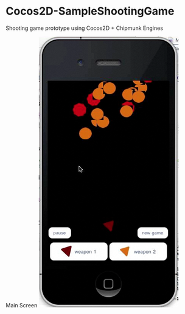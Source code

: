 Cocos2D-SampleShootingGame
==========================

Shooting game prototype using Cocos2D + Chipmunk Engines
     
Main Screen
![Main Screen](https://raw.githubusercontent.com/barbaramartina/Cocos2D-SampleShootingGame/master/resources/Screen%20Shot%202014-04-21%20at%205.16.24%20PM.png)
